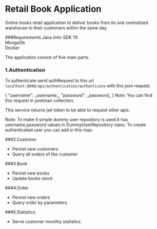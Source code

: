 # Retail Book Application 

Online books retail application to deliver books from its one centralized warehouse to their
customers within the same day.

###Requirements
Java (min SDK 11)   
MongoDb   
Docker


The application consist of five main parts.

### 1.Authentication
To authenticate send authRequest to this url `localhost:8080/api/authentication/authenticate` with this json request.
<p>
{ "username": _username_, "password": _password_ } 
Note: You can find this request in postman collection.

This service returns jwt token to be able to request other apis.

Note: To make it simple dummy user repository is used.It has username,password values in DummyUserRepository class.
To create authenticated user you can add in this map.

###2.Customer
* Persist new customers
* Query all orders of the customer


###3.Book
* Persist new books
* Update books stock

###4.Order
* Persist new orders
* Query order by parameters

###5.Statistics 
* Serve customer monthly statistics



